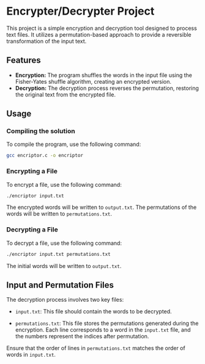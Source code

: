 # Encrypter/Decrypter Project

This project is a simple encryption and decryption tool designed to process text files. It utilizes a permutation-based approach to provide a reversible transformation of the input text.

## Features

- **Encryption:** The program shuffles the words in the input file using the Fisher-Yates shuffle algorithm, creating an encrypted version.
- **Decryption:** The decryption process reverses the permutation, restoring the original text from the encrypted file.

## Usage

### Compiling the solution

To compile the program, use the following command:
```bash
gcc encriptor.c -o encriptor
```

### Encrypting a File

To encrypt a file, use the following command:

```bash
./encriptor input.txt
```

The encrypted words will be written to `output.txt`.
The permutations of the words will be written to `permutations.txt`.

### Decrypting a File

To decrypt a file, use the following command:

```bash
./encriptor input.txt permutations.txt
```

The initial words will be written to `output.txt`.

## Input and Permutation Files

The decryption process involves two key files:

- `input.txt`: This file should contain the words to be decrypted.


- `permutations.txt`: This file stores the permutations generated during the encryption. Each line corresponds to a word in the `input.txt` file, and the numbers represent the indices after permutation.


Ensure that the order of lines in `permutations.txt` matches the order of words in `input.txt`.
